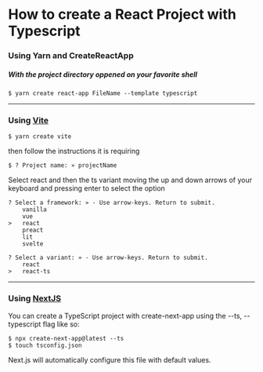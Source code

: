 # How to create a React Project with Typescript

### Using Yarn and CreateReactApp

##### With the project directory oppened on your favorite shell

```console
$ yarn create react-app FileName --template typescript
```

---

### Using [Vite](https://vitejs.dev/)

```console
$ yarn create vite
```

then follow the instructions it is requiring

```console
$ ? Project name: » projectName
```

Select react and then the ts variant moving the up and down arrows of your keyboard and pressing enter to select the option

```console
? Select a framework: » - Use arrow-keys. Return to submit.
    vanilla
    vue
>   react
    preact
    lit
    svelte

? Select a variant: » - Use arrow-keys. Return to submit.
    react
>   react-ts
```

---

### Using [NextJS](https://nextjs.org/docs/basic-features/typescript)

You can create a TypeScript project with create-next-app using the --ts, --typescript flag like so:

```console
$ npx create-next-app@latest --ts
$ touch tsconfig.json
```

Next.js will automatically configure this file with default values.
